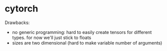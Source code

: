# cytorch

Drawbacks:
- no generic programming: hard to easily create tensors for different types. for now we'll just stick to floats
- sizes are two dimensional (hard to make variable number of arguments)